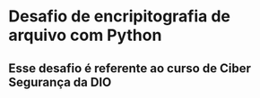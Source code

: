 # Desafio de encripitografia de arquivo com Python

## Esse desafio é referente ao curso de Ciber Segurança da DIO
